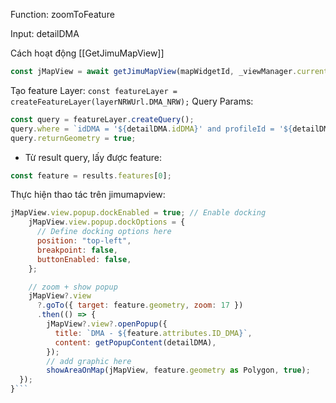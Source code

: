 Function: zoomToFeature

Input: detailDMA

Cách hoạt động
[[GetJimuMapView]]
```js
const jMapView = await getJimuMapView(mapWidgetId, _viewManager.current);
```

Tạo feature Layer:
`const featureLayer = createFeatureLayer(layerNRWUrl.DMA_NRW);`
Query Params:
```js
const query = featureLayer.createQuery();
query.where = `idDMA = '${detailDMA.idDMA}' and profileId = '${detailDMA.profileId}'`;
query.returnGeometry = true;
```

- Từ result query, lấy được feature:
```js
const feature = results.features[0];
```

Thực hiện thao tác trên jimumapview:
```js
jMapView.view.popup.dockEnabled = true; // Enable docking
	jMapView.view.popup.dockOptions = {
	  // Define docking options here
	  position: "top-left",
	  breakpoint: false,
	  buttonEnabled: false,
	};

	// zoom + show popup
	jMapView?.view
	  ?.goTo({ target: feature.geometry, zoom: 17 })
	  .then(() => {
		jMapView?.view?.openPopup({
		  title: `DMA - ${feature.attributes.ID_DMA}`,
		  content: getPopupContent(detailDMA),
		});
		// add graphic here
		showAreaOnMap(jMapView, feature.geometry as Polygon, true);
  });
}```